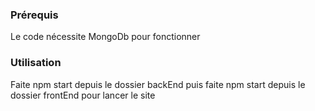 ### Prérequis 

Le code nécessite MongoDb pour fonctionner

### Utilisation

Faite npm start depuis le dossier backEnd puis faite npm start depuis le dossier frontEnd pour lancer le site
